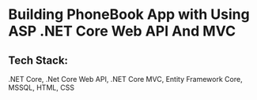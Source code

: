 # Building PhoneBook App with Using ASP .NET Core Web API And MVC 
## Tech Stack:
.NET Core, .Net Core Web API, .NET Core MVC, Entity Framework Core, MSSQL, HTML, CSS
